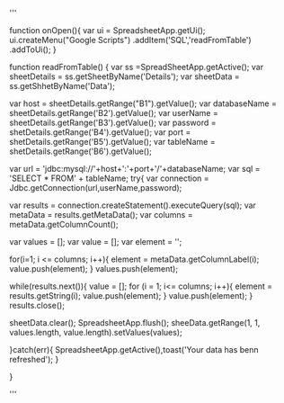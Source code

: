 '''

function onOpen(){
  var ui = SpreadsheetApp.getUi();
  ui.createMenu("Google Scripts")
  .addItem('SQL','readFromTable')
  .addToUi();
}

function readFromTable() {
  var ss =SpreadSheetApp.getActive();
  var sheetDetails = ss.getSheetByName('Details');
  var sheetData = ss.getShhetByName('Data');
  
  var host = sheetDetails.getRange("B1").getValue();
  var databaseName = sheetDetails.getRange('B2').getValue();
  var userName = sheetDetails.getRange('B3').getValue();
  var password = shetDetails.getRange('B4').getValue();
  var port = shetDetails.getRange('B5').getValue();
  var tableName = shetDetails.getRange('B6').getValue();
  
  var url = 'jdbc:mysql://'+host+':'+port+'/'+databaseName;
  var sql = 'SELECT * FROM' + tableName; 
  try{
  var connection = Jdbc.getConnection(url,userName,password);
  
  var results = connection.createStatement().executeQuery(sql);
  var metaData = results.getMetaData();
  var columns = metaData.getColumnCount();
  
  var values = [];
  var value = [];
  var element = '';
  
  for(i=1; i <= columns; i++){
  element = metaData.getColumnLabel(i);
  value.push(element);
  }
  values.push(element);
  
  while(results.next()){
    value = [];
    for (i = 1; i<= columns; i++){
      element = results.getString(i);
      value.push(element);
    }
    value.push(element);
    }
  results.close();
  
  sheetData.clear();
  SpreadsheetApp.flush();
  sheeData.getRange(1, 1, values.length, value.length).setValues(values);
  
   }catch(err){
    SpreadsheetApp.getActive(),toast('Your data has benn refreshed');
  }
  
}

'''
